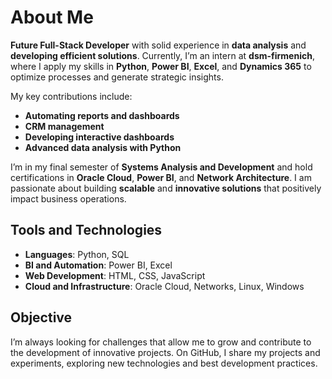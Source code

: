 # About Me  

**Future Full-Stack Developer** with solid experience in **data analysis** and **developing efficient solutions**. Currently, I’m an intern at **dsm-firmenich**, where I apply my skills in **Python**, **Power BI**, **Excel**, and **Dynamics 365** to optimize processes and generate strategic insights.  

My key contributions include:  
- **Automating reports and dashboards**  
- **CRM management**  
- **Developing interactive dashboards**  
- **Advanced data analysis with Python**  

I’m in my final semester of **Systems Analysis and Development** and hold certifications in **Oracle Cloud**, **Power BI**, and **Network Architecture**. I am passionate about building **scalable** and **innovative solutions** that positively impact business operations.

## Tools and Technologies  
- **Languages**: Python, SQL  
- **BI and Automation**: Power BI, Excel  
- **Web Development**: HTML, CSS, JavaScript  
- **Cloud and Infrastructure**: Oracle Cloud, Networks, Linux, Windows  

## Objective  
I’m always looking for challenges that allow me to grow and contribute to the development of innovative projects. On GitHub, I share my projects and experiments, exploring new technologies and best development practices.
